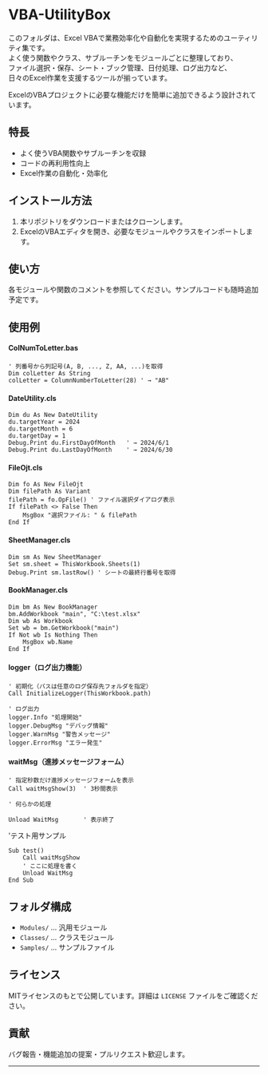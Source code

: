 # VBA-UtilityBox

このフォルダは、Excel VBAで業務効率化や自動化を実現するためのユーティリティ集です。  
よく使う関数やクラス、サブルーチンをモジュールごとに整理しており、  
ファイル選択・保存、シート・ブック管理、日付処理、ログ出力など、  
日々のExcel作業を支援するツールが揃っています。

ExcelのVBAプロジェクトに必要な機能だけを簡単に追加できるよう設計されています。

## 特長

- よく使うVBA関数やサブルーチンを収録
- コードの再利用性向上
- Excel作業の自動化・効率化

## インストール方法

1. 本リポジトリをダウンロードまたはクローンします。
2. ExcelのVBAエディタを開き、必要なモジュールやクラスをインポートします。

## 使い方

各モジュールや関数のコメントを参照してください。サンプルコードも随時追加予定です。

## 使用例

#### ColNumToLetter.bas

```vba
' 列番号から列記号(A, B, ..., Z, AA, ...)を取得
Dim colLetter As String
colLetter = ColumnNumberToLetter(28) ' → "AB"
```

#### DateUtility.cls

```vba
Dim du As New DateUtility
du.targetYear = 2024
du.targetMonth = 6
du.targetDay = 1
Debug.Print du.FirstDayOfMonth   ' → 2024/6/1
Debug.Print du.LastDayOfMonth    ' → 2024/6/30
```

#### FileOjt.cls

```vba
Dim fo As New FileOjt
Dim filePath As Variant
filePath = fo.OpFile() ' ファイル選択ダイアログ表示
If filePath <> False Then
    MsgBox "選択ファイル: " & filePath
End If
```

#### SheetManager.cls

```vba
Dim sm As New SheetManager
Set sm.sheet = ThisWorkbook.Sheets(1)
Debug.Print sm.lastRow() ' シートの最終行番号を取得
```

#### BookManager.cls

```vba
Dim bm As New BookManager
bm.AddWorkbook "main", "C:\test.xlsx"
Dim wb As Workbook
Set wb = bm.GetWorkbook("main")
If Not wb Is Nothing Then
    MsgBox wb.Name
End If
```

#### logger（ログ出力機能）

```vba
' 初期化（パスは任意のログ保存先フォルダを指定）
Call InitializeLogger(ThisWorkbook.path)

' ログ出力
logger.Info "処理開始"
logger.DebugMsg "デバッグ情報"
logger.WarnMsg "警告メッセージ"
logger.ErrorMsg "エラー発生"
```

#### waitMsg（進捗メッセージフォーム）

```vba
' 指定秒数だけ進捗メッセージフォームを表示
Call waitMsgShow(3)  ' 3秒間表示

' 何らかの処理

Unload WaitMsg       ' 表示終了
```

'テスト用サンプル
```vba
Sub test()
    Call waitMsgShow
    ' ここに処理を書く
    Unload WaitMsg
End Sub
```

## フォルダ構成

- `Modules/` ... 汎用モジュール
- `Classes/` ... クラスモジュール
- `Samples/` ... サンプルファイル

## ライセンス

MITライセンスのもとで公開しています。詳細は `LICENSE` ファイルをご確認ください。

## 貢献

バグ報告・機能追加の提案・プルリクエスト歓迎します。

---
